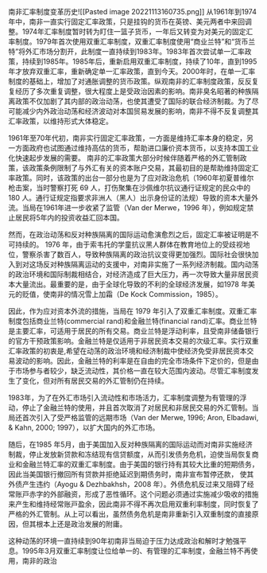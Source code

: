 南非汇率制度变革历史![[Pasted image 20221113160735.png]]
从1961年到1974年中，南非一直实行固定汇率政策，只是挂钩的货币在英镑、美元两者中来回调整。1974年汇率制度暂时转为盯住一篮子货币，一年后又转变为对美元的固定汇率制度。1979年首次使用双重汇率制度，双重汇率制度使用“商业兰特”和“货币兰特”将外汇市场分割开，此制度一直持续到1983年。1983年首次尝试单一汇率政策，持续到1985年。1985年后，重新启用双重汇率制度，持续了10年，直到1995年才放弃双重汇率，重新确定单一汇率政策，直到今天。2000年时，在单一汇率制度的基础上，增加了对通胀调整的货币政策。纵观南非的汇率制度政策，反反复复经历了多次重复调整，很大程度上是受政治因素的影响。南非臭名昭著的种族隔离政策不仅加剧了其内部的政治动荡，也使其遭受了国际的联合经济制裁。为了尽可能减少内外政治动荡和经济波动对本国贸易发展的影响，南非不得不反复调整其汇率政策，以维持形式大体稳定。


1961年至70年代初，南非实行固定汇率政策，一方面是维持汇率本身的稳定，另一方面政府也试图通过维持高估的货币，帮助进口廉价资本货币，以支持本国工业化快速起步发展的需要。
南非的汇率政策大部分时候伴随着严格的外汇管制政策，该政策条例限制了与外汇有关的资本账户交易，其最初目的是帮助维持固定汇率政策。同时，该政策的出台一部分也是为了应对政治危机（1960年初夏普维尔枪击案，当时警察打死 69 ⼈，打伤聚集在沙佩维尔抗议通行证规定的⺠众中的 180 ⼈。通行证规定指要求⾮洲⼈（⿊⼈）出⽰⾝份证的法规）导致的资本大量外流。当局在1961年进一步收紧了监管（Van der Merwe，1996 年），例如规定禁止居民将5年内的投资收益汇回本国。

然⽽，在政治动荡和反对种族隔离的国际运动愈演愈烈之后，固定汇率被证明是不可持续的。
1976 年，由于索⻙托的学童抗议⿊⼈群体在教育地位上的受歧视地位，警察杀害了数百⼈，导致种族隔离的政治抗议变得更加强烈。国际社会很快加入到对这场反对种族隔离运动的支援中，对南⾮实施了⼀系列经济制裁。国内动荡的政治环境和国际制裁相结合，对经济造成了巨⼤压力，再一次导致⼤量⾮居⺠资本⼤量流出。最重要的是，由于全球化导致的不利的全球经济发展，如1978 年美元的贬值，使南非的情况雪上加霜（De Kock Commission，1985）。

因此，作为应对资本外流的措施，当局在 1979 年引⼊了双重汇率制度。双重汇率制度包括商业兰特(commercial rand)和⾦融兰特(financial rand)汇率。商业兰特是主要汇率，可适⽤于居⺠的所有交易。商业兰特是浮动利率，且受南⾮储备银行的官⽅⼲预政策影响。⾦融兰特是仅适⽤于⾮居⺠资本交易的次级汇率。实行双重汇率政策的初衷是,希望在动荡的政治环境和经济制裁中使经济免受⾮居⺠资本交易波动的影响。因此，金融兰特的利率是在自由的完全市场条件下定价的，但是由于市场参与者较少，缺乏流动性，其价格一直在较大范围内波动。尽管汇率制度发生了变化，但对所有居民交易的外汇管制仍在持续。

1983年，为了在外汇市场引入流动性和市场活力，汇率制度调整为有管理的浮动，停止了金融兰特的使用，并且首次取消了对居民和非居民交易的外汇管制。当局还首次引入了受严格监管的远期市场（Van der Merwe, 1996; Aron, Elbadawi, & Kahn, 2000; 1997），以扩大国内的外汇市场。

随后，在1985 年5⽉，由于美国加⼊反对种族隔离的国际运动而对南⾮实施经济制裁，停⽌发放新贷款和冻结现有信贷额度，从⽽引发债务危机，迫使当局恢复商业和⾦融兰特汇率的双重汇率制度。由于美国的银行持有其较大比重的短期债务，因此当美国银行撤回所有贷款并拒绝延迟到期债务时，南⾮宣布暂停还款， 使其外债产生违约（Ayogu & Dezhbakhsh，2008 年）。外债危机反过来⼜阻碍了经常账⼾⾚字的外部融资，形成了恶性循环。这个问题必须通过实施减少吸收的措施来产⽣和维持经常账⼾盈余，因此南非不得不再次启用双重利率制度，同时恢复了严格的外汇管制。从上可以看出，虽然债务危机是南非重新引入双重制度的直接原因，但其根本上还是政治发展的附庸。

这种动荡的环境一直持续到90年初南非当局迫于压力达成政治和解时才勉强平息。1995年3月双重汇率制度让位给单一的、有管理的汇率制度，金融兰特不再使用，南非的政治
